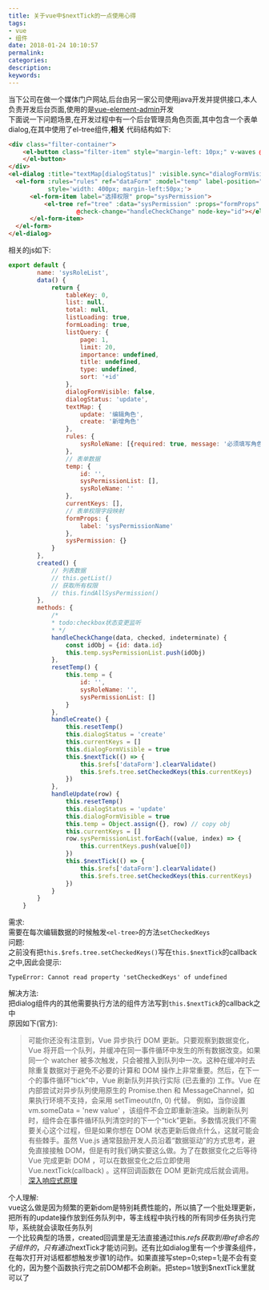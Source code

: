 ```yaml
---
title: 关于vue中$nextTick的一点使用心得
tags:
- vue
- 组件
date: 2018-01-24 10:10:57
permalink:
categories:
description:
keywords:
---
```

当下公司在做一个媒体门户网站,后台由另一家公司使用java开发并提供接口,本人负责开发后台页面,使用的是[vue-element-admin](https://github.com/PanJiaChen/vue-element-admin)开发  
下面说一下问题场景,在开发过程中有一个后台管理员角色页面,其中包含一个表单dialog,在其中使用了el-tree组件,**相关** 代码结构如下:  
```html
<div class="filter-container">
    <el-button class="filter-item" style="margin-left: 10px;" v-waves @click="handleCreate" type="primary" icon="el-icon-edit">新增角色
    </el-button>
</div>
<el-dialog :title="textMap[dialogStatus]" :visible.sync="dialogFormVisible" width="50%">
  <el-form :rules="rules" ref="dataForm" :model="temp" label-position="top" label-width="90px"
           style='width: 400px; margin-left:50px;'>
      <el-form-item label="选择权限" prop="sysPermission">
          <el-tree ref="tree" :data="sysPermission" :props="formProps" show-checkbox
                   @check-change="handleCheckChange" node-key="id"></el-tree>
      </el-form-item>
  </el-form>
</el-dialog>
```
相关的js如下:  
```javascript
export default {
        name: 'sysRoleList',
        data() {
            return {
                tableKey: 0,
                list: null,
                total: null,
                listLoading: true,
                formLoading: true,
                listQuery: {
                    page: 1,
                    limit: 20,
                    importance: undefined,
                    title: undefined,
                    type: undefined,
                    sort: '+id'
                },
                dialogFormVisible: false,
                dialogStatus: 'update',
                textMap: {
                    update: '编辑角色',
                    create: '新增角色'
                },
                rules: {
                    sysRoleName: [{required: true, message: '必须填写角色名称', trigger: 'blur'}]
                },
                // 表单数据
                temp: {
                    id: '',
                    sysPermissionList: [],
                    sysRoleName: ''
                },
                currentKeys: [],
                // 表单权限字段映射
                formProps: {
                    label: 'sysPermissionName'
                },
                sysPermission: {}
            }
        },
        created() {
            // 列表数据
            // this.getList()
            // 获取所有权限
            // this.findAllSysPermission()
        },
        methods: {
            /*
            * todo:checkbox状态变更监听
            * */
            handleCheckChange(data, checked, indeterminate) {
                const idObj = {id: data.id}
                this.temp.sysPermissionList.push(idObj)
            },
            resetTemp() {
                this.temp = {
                    id: '',
                    sysRoleName: '',
                    sysPermissionList: []
                }
            },
            handleCreate() {
                this.resetTemp()
                this.dialogStatus = 'create'
                this.currentKeys = []
                this.dialogFormVisible = true
                this.$nextTick(() => {
                    this.$refs['dataForm'].clearValidate()
                    this.$refs.tree.setCheckedKeys(this.currentKeys)
                })
            },
            handleUpdate(row) {
                this.resetTemp()
                this.dialogStatus = 'update'
                this.dialogFormVisible = true
                this.temp = Object.assign({}, row) // copy obj
                this.currentKeys = []
                row.sysPermissionList.forEach((value, index) => {
                    this.currentKeys.push(value[0])
                })
                this.$nextTick(() => {
                    this.$refs['dataForm'].clearValidate()
                    this.$refs.tree.setCheckedKeys(this.currentKeys)
                })
            }
        }
    }
```
需求:  
需要在每次编辑数据的时候触发`<el-tree>`的方法`setCheckedKeys`  
问题:  
之前没有把`this.$refs.tree.setCheckedKeys()`写在`this.$nextTick`的callback之中,因此会提示:
```
TypeError: Cannot read property 'setCheckedKeys' of undefined
```
解决方法:  
把dialog组件内的其他需要执行方法的组件方法写到`this.$nextTick`的callback之中  
原因如下(官方):  
> 可能你还没有注意到，Vue 异步执行 DOM 更新。只要观察到数据变化，Vue 将开启一个队列，并缓冲在同一事件循环中发生的所有数据改变。如果同一个 watcher 被多次触发，只会被推入到队列中一次。这种在缓冲时去除重复数据对于避免不必要的计算和 DOM 操作上非常重要。然后，在下一个的事件循环“tick”中，Vue 刷新队列并执行实际 (已去重的) 工作。Vue 在内部尝试对异步队列使用原生的 Promise.then 和 MessageChannel，如果执行环境不支持，会采用 setTimeout(fn, 0) 代替。
例如，当你设置 vm.someData = 'new value' ，该组件不会立即重新渲染。当刷新队列时，组件会在事件循环队列清空时的下一个“tick”更新。多数情况我们不需要关心这个过程，但是如果你想在 DOM 状态更新后做点什么，这就可能会有些棘手。虽然 Vue.js 通常鼓励开发人员沿着“数据驱动”的方式思考，避免直接接触 DOM，但是有时我们确实要这么做。为了在数据变化之后等待 Vue 完成更新 DOM ，可以在数据变化之后立即使用 Vue.nextTick(callback) 。这样回调函数在 DOM 更新完成后就会调用。  
[深入响应式原理](https://cn.vuejs.org/v2/guide/reactivity.html)  

个人理解:  
vue这么做是因为频繁的更新dom是特别耗费性能的，所以搞了一个批处理更新，把所有的update操作放到任务队列中，等主线程中执行栈的所有同步任务执行完毕，系统就会读取任务队列  
一个比较典型的场景，created回调里是无法直接通过this.$refs获取到用ref命名的子组件的，只有通过$nextTick才能访问到。还有比如dialog里有一个步骤条组件，在每次打开对话框都想触发步骤1的动作。如果直接写step=0;step=1;是不会有变化的，因为整个函数执行完之前DOM都不会刷新。把step=1放到$nextTick里就可以了
